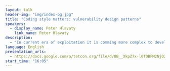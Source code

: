 ```yaml
---
layout: talk
header-img: "img/index-bg.jpg"
title: "Coding style matters: vulnerability design patterns"
speakers:
  - display_name: Peter Hlavaty
    link_name: Peter Hlavaty
description:
  - "In current era of exploitation it is comming more complex to develop even PoC for vulnerability, especially when it comes to more complicated one, like race conditions, kernel sandbox escapes... And it seems that nowdays is still quite common write concept of exploitability for vendors, or even final code, in prehistoric way, and even using shellcoding. We will show how vulnerability “design patterns” transform hacky way of writting code to developing software wich breaks another one. We believe that developing is the way to go, for improving vulnerability assasement, for sake of security and your own time."
language: English
presentation_urls:
  - https://docs.google.com/a/tetcon.org/file/d/0B__XkpZ7x-l0TDBPM2NjQ21raU0/edit
start_time: "16:05"
---
```

